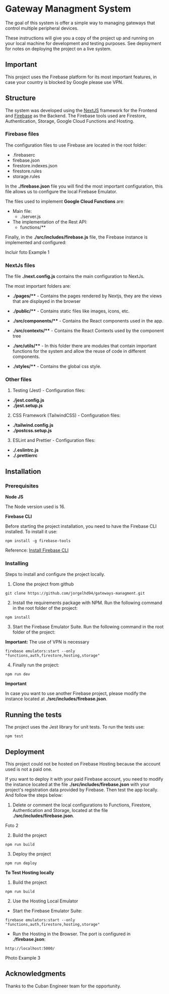 # Gateway Managment System

The goal of this system is offer a simple way to managing gateways that control multiple peripheral devices.

These instructions will give you a copy of the project up and running on your local machine for development and testing purposes. See deployment for notes on deploying the project on a live system.

## Important

This project uses the Firebase platform for its most important features, in case your country is blocked by Google please use VPN.

## Structure

The system was developed using the [NextJS](https://nextjs.org/) framework for the Frontend and [Firebase](https://firebase.google.com/) as the Backend. The Firebase tools used are Firestore, Authentication, Storage, Google Cloud Functions and Hosting.

### **Firebase files**

The configuration files to use Firebase are located in the root folder:

- .firebaserc
- firebase.json
- firestore.indexes.json
- firestore.rules
- storage.rules

In the **./firebase.json** file you will find the most important configuration, this file allows us to configure the local Firebase Emulator.

The files used to implement **Google Cloud Functions** are:

- Main file:
  - ./server.js
- The implementation of the Rest API:
  - functions/\*\*

Finally, in the **./src/includes/firebase.js** file, the Firebase instance is implemented and configured:

Incluir foto Example 1

### **NextJs files**

The file **./next.config.js** contains the main configuration to NextJs.

The most important folders are:

- **./pages/\*\*** - Contains the pages rendered by Nextjs, they are the views that are displayed in the browser

- **./public/\*\*** - Contains static files like images, icons, etc.

- **./src/components/\*\*** - Contains the React components used in the app.

- **./src/contexts/\*\*** - Contains the React Contexts used by the component tree

- **./src/utils/\*\*** - In this folder there are modules that contain important functions for the system and allow the reuse of code in different components.

- **./styles/\*\*** - Contains the global css style.

### **Other files**

1. Testing (Jest) - Configuration files:

- **./jest.config.js**
- **./jest.setup.js**

2. CSS Framework (TailwindCSS) - Configuration files:

- **./tailwind.config.js**
- **./postcss.setup.js**

3. ESLint and Prettier - Configuration files:

- **./.eslintrc.js**
- **./.prettierrc**

## Installation

### Prerequisites

**Node JS**

The Node version used is 16.

**Firebase CLI**

Before starting the project installation, you need to have the Firebase CLI installed. To install it use:

    npm install -g firebase-tools

Reference: [Install Firebase CLI](https://firebase.google.com/docs/cli)

### Installing

Steps to install and configure the project locally.

1. Clone the project from github

```
git clone https://github.com/jorgelhd94/gateways-managment.git
```

2. Install the requirements package with NPM. Run the following command in the root folder of the project:

```
npm install
```

3. Start the Firebase Emulator Suite. Run the following command in the root folder of the project:

**Important:** The use of VPN is necessary 

```
firebase emulators:start --only "functions,auth,firestore,hosting,storage"
```

4. Finally run the project:

```
npm run dev
```

**Important**

In case you want to use another Firebase project, please modify the instance located at **./src/includes/firebase.json**.


## Running the tests

The project uses the Jest library for unit tests. To run the tests use:

    npm test

## Deployment

This project could not be hosted on Firebase Hosting because the account used is not a paid one.

If you want to deploy it with your paid Firebase account, you need to modify the instance located at the file **./src/includes/firebase.json** with your project's registration data provided by Firebase. Then test the app locally. And follow the steps below:

1. Delete or comment the local configurations to Functions, Firestore, Authentication and Storage, located at the file **./src/includes/firebase.json**.

Foto 2


2. Build the project

```
npm run build
```

3. Deploy the project

```
npm run deploy
```

**To Test Hosting locally**

1. Build the project

```
npm run build
```

2. Use the Hosting Local Emulator

- Start the Firebase Emulator Suite:
```
firebase emulators:start --only "functions,auth,firestore,hosting,storage"
```

- Run the Hosting in the Browser. The port is configured in **./firebase.json**:
```
http://localhost:5000/
``` 

Photo Example 3

## Acknowledgments

Thanks to the Cuban Engineer team for the opportunity.
